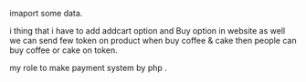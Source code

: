 imaport some data.

i thing that i have to add addcart option and Buy option in website as well we can send few token on product when buy coffee & cake then people can buy coffee or cake on token.

my role  to make payment system by php .
